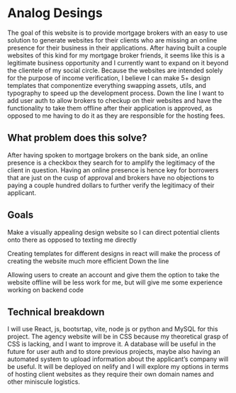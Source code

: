 # Analog Desings

The goal of this website is to provide mortgage brokers with an easy to use solution to generate websites for their clients who are missing an online presence for their business in their applications. After having built a couple websites of this kind for my mortgage broker friends, it seems like this is a legitimate business opportunity and I currently want to expand on it beyond the clientele of my social circle. Because the websites are intended solely for the purpose of income verification, I believe I can make 5+ design templates that componentize everything swapping assets, utils, and typography to speed up the development process. Down the line I want to add user auth to allow brokers to checkup on their websites and have the functionality to take them offline after their application is approved, as opposed to me having to do it as they are responsible for the hosting fees.

## What problem does this solve?

After having spoken to mortgage brokers on the bank side, an online presence is a checkbox they search for to amplify the legitimacy of the client in question. Having an online presence is hence key for borrowers that are just on the cusp of approval and brokers have no objections to paying a couple hundred dollars to further verify the legitimacy of their applicant.

## Goals

Make a visually appealing design website so I can direct potential clients onto there as opposed to texting me directly

Creating templates for different designs in react will make the process of creating the website much more efficient Down the line

Allowing users to create an account and give them the option to take the website offline will be less work for me, but will give me some experience working on backend code

## Technical breakdown

I will use React, js, bootsrtap, vite, node js or python and MySQL for this project. The agency website will be in CSS because my theoretical grasp of CSS is lacking, and I want to improve it. A database will be useful in the future for user auth and to store previous projects, maybe also having an automated system to upload information about the applicant’s company will be useful.
It will be deployed on nelify and I will explore my options in terms of hosting client websites as they require their own domain names and other miniscule logistics.
